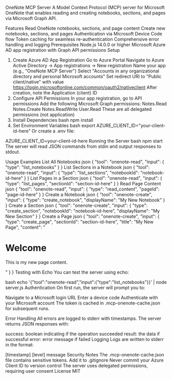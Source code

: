 OneNote MCP Server
A Model Context Protocol (MCP) server for Microsoft OneNote that enables reading and creating notebooks, sections, and pages via Microsoft Graph API.

Features
Read OneNote notebooks, sections, and page content
Create new notebooks, sections, and pages
Authentication via Microsoft Device Code flow
Token caching for seamless re-authentication
Comprehensive error handling and logging
Prerequisites
Node.js 14.0.0 or higher
Microsoft Azure AD app registration with Graph API permissions
Setup
1. Create Azure AD App Registration
Go to Azure Portal
Navigate to Azure Active Directory → App registrations → New registration
Name your app (e.g., "OneNote MCP Server")
Select "Accounts in any organizational directory and personal Microsoft accounts"
Set redirect URI to "Public client/native" with value https://login.microsoftonline.com/common/oauth2/nativeclient
After creation, note the Application (client) ID
2. Configure API Permissions
In your app registration, go to API permissions
Add the following Microsoft Graph permissions:
Notes.Read
Notes.Create
Notes.ReadWrite
User.Read
These are all delegated permissions (not application)
3. Install Dependencies
bash
npm install
4. Set Environment Variables
bash
export AZURE_CLIENT_ID="your-client-id-here"
Or create a .env file:

AZURE_CLIENT_ID=your-client-id-here
Running the Server
bash
npm start
The server will read JSON commands from stdin and output responses to stdout.

Usage Examples
List All Notebooks
json
{
  "tool": "onenote-read",
  "input": {
    "type": "list_notebooks"
  }
}
List Sections in a Notebook
json
{
  "tool": "onenote-read",
  "input": {
    "type": "list_sections",
    "notebookId": "notebook-id-here"
  }
}
List Pages in a Section
json
{
  "tool": "onenote-read",
  "input": {
    "type": "list_pages",
    "sectionId": "section-id-here"
  }
}
Read Page Content
json
{
  "tool": "onenote-read",
  "input": {
    "type": "read_content",
    "pageId": "page-id-here"
  }
}
Create a Notebook
json
{
  "tool": "onenote-create",
  "input": {
    "type": "create_notebook",
    "displayName": "My New Notebook"
  }
}
Create a Section
json
{
  "tool": "onenote-create",
  "input": {
    "type": "create_section",
    "notebookId": "notebook-id-here",
    "displayName": "My New Section"
  }
}
Create a Page
json
{
  "tool": "onenote-create",
  "input": {
    "type": "create_page",
    "sectionId": "section-id-here",
    "title": "My New Page",
    "content": "<h1>Welcome</h1><p>This is my new page content.</p>"
  }
}
Testing with Echo
You can test the server using echo:

bash
echo '{"tool":"onenote-read","input":{"type":"list_notebooks"}}' | node server.js
Authentication
On first run, the server will prompt you to:

Navigate to a Microsoft login URL
Enter a device code
Authenticate with your Microsoft account
The token is cached in .mcp-onenote-cache.json for subsequent runs.

Error Handling
All errors are logged to stderr with timestamps. The server returns JSON responses with:

success: boolean indicating if the operation succeeded
result: the data if successful
error: error message if failed
Logging
Logs are written to stderr in the format:

[timestamp] [level] message
Security Notes
The .mcp-onenote-cache.json file contains sensitive tokens. Add it to .gitignore
Never commit your Azure Client ID to version control
The server uses delegated permissions, requiring user consent
License
MIT

